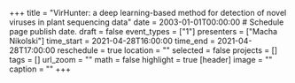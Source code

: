+++
title = "VirHunter: a deep learning-based method for detection of novel viruses in plant sequencing data"
date = 2003-01-01T00:00:00  # Schedule page publish date.
draft = false
event_types = ["1"]
presenters = ["Macha Nikolski"]
time_start = 2021-04-28T16:00:00
time_end = 2021-04-28T17:00:00
reschedule = true
location = ""
selected = false
projects = []
tags = []
url_zoom = ""
math = false
highlight = true
[header]
image = ""
caption = ""
+++
